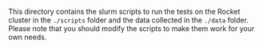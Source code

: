 This directory contains the slurm scripts to run the tests on
the Rocket cluster in the `./scripts` folder and the data collected in the `./data` folder. Please note that you should modify the scripts to make them work for your own needs.